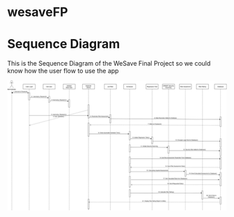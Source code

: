 # wesaveFP

# Sequence Diagram
This is the Sequence Diagram of the WeSave Final Project so we could know how the
user flow to use the app

![](assets/WeSave%20Project%20Sequence%20Diagram.drawio.png)
